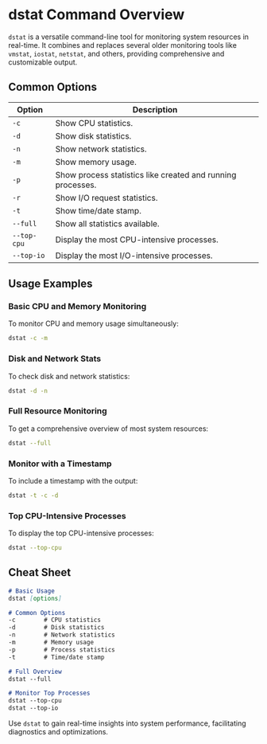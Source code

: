 # dstat Command Overview

`dstat` is a versatile command-line tool for monitoring system resources in real-time. It combines and replaces several older monitoring tools like `vmstat`, `iostat`, `netstat`, and others, providing comprehensive and customizable output.

## Common Options

| Option   | Description                                                                 |
|----------|-----------------------------------------------------------------------------|
| `-c`     | Show CPU statistics.                                                        |
| `-d`     | Show disk statistics.                                                       |
| `-n`     | Show network statistics.                                                    |
| `-m`     | Show memory usage.                                                          |
| `-p`     | Show process statistics like created and running processes.                 |
| `-r`     | Show I/O request statistics.                                                |
| `-t`     | Show time/date stamp.                                                       |
| `--full` | Show all statistics available.                                              |
| `--top-cpu` | Display the most CPU-intensive processes.                                |
| `--top-io`  | Display the most I/O-intensive processes.                                |

## Usage Examples

### Basic CPU and Memory Monitoring

To monitor CPU and memory usage simultaneously:

```bash
dstat -c -m
```

### Disk and Network Stats

To check disk and network statistics:

```bash
dstat -d -n
```

### Full Resource Monitoring

To get a comprehensive overview of most system resources:

```bash
dstat --full
```

### Monitor with a Timestamp

To include a timestamp with the output:

```bash
dstat -t -c -d
```

### Top CPU-Intensive Processes

To display the top CPU-intensive processes:

```bash
dstat --top-cpu
```

## Cheat Sheet

```markdown
# Basic Usage
dstat [options]

# Common Options
-c        # CPU statistics
-d        # Disk statistics
-n        # Network statistics
-m        # Memory usage
-p        # Process statistics
-t        # Time/date stamp

# Full Overview
dstat --full

# Monitor Top Processes
dstat --top-cpu
dstat --top-io
```

Use `dstat` to gain real-time insights into system performance, facilitating diagnostics and optimizations.
